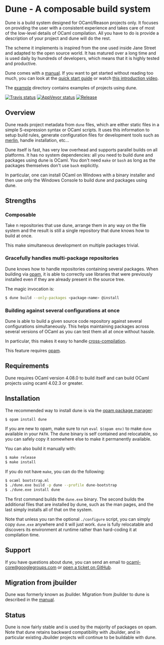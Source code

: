 Dune - A composable build system
================================

Dune is a build system designed for OCaml/Reason projects only. It
focuses on providing the user with a consistent experience and takes
care of most of the low-level details of OCaml compilation. All you
have to do is provide a description of your project and dune will
do the rest.

The scheme it implements is inspired from the one used inside Jane
Street and adapted to the open source world. It has matured over a
long time and is used daily by hundreds of developers, which means
that it is highly tested and productive.

Dune comes with a [manual][manual]. If you want to get started
without reading too much, you can look at the [quick start
guide][quick-start] or watch [this introduction video][video].

The [example][example] directory contains examples of projects using
dune.

[![Travis status][travis-img]][travis]
[![AppVeyor status][appveyor-img]][appveyor]
[![Release][release-img]][release]

[manual]:         https://dune.readthedocs.io/en/latest/
[quick-start]:    https://dune.readthedocs.io/en/latest/quick-start.html
[example]:        https://github.com/ocaml/dune/tree/master/example
[travis]:         https://travis-ci.org/ocaml/dune
[travis-img]:     https://travis-ci.org/ocaml/dune.svg?branch=master
[appveyor]:       https://ci.appveyor.com/project/diml/dune/branch/master
[appveyor-img]:   https://ci.appveyor.com/api/projects/status/rsxayce22e8f2jkp?svg=true
[release]:        https://github.com/ocaml/dune/releases
[release-img]:    https://img.shields.io/github/release/ocaml/dune.svg
[merlin]:         https://github.com/ocaml/merlin
[opam]:           https://opam.ocaml.org
[issues]:         https://github.com/ocaml/dune/issues
[dune-release]:   https://github.com/ocamllabs/dune-release
[video]:          https://youtu.be/BNZhmMAJarw

Overview
--------

Dune reads project metadata from `dune` files, which are either
static files in a simple S-expression syntax or OCaml scripts. It uses
this information to setup build rules, generate configuration files
for development tools such as [merlin][merlin], handle installation,
etc...

Dune itself is fast, has very low overhead and supports parallel
builds on all platforms. It has no system dependencies: all you need
to build dune and packages using dune is OCaml. You don't need
`make` or `bash` as long as the packages themselves don't use `bash`
explicitly.

In particular, one can install OCaml on Windows with a binary installer
and then use only the Windows Console to build dune and packages
using dune.

Strengths
---------

### Composable

Take n repositories that use dune, arrange them in any way on the
file system and the result is still a single repository that dune
knows how to build at once.

This make simultaneous development on multiple packages trivial.

### Gracefully handles multi-package repositories

Dune knows how to handle repositories containing several
packages. When building via [opam][opam], it is able to correctly use
libraries that were previously installed even if they are already
present in the source tree.

The magic invocation is:

```sh
$ dune build --only-packages <package-name> @install
```

### Building against several configurations at once

Dune is able to build a given source code repository against
several configurations simultaneously. This helps maintaining packages
across several versions of OCaml as you can test them all at once
without hassle.

In particular, this makes it easy to handle [cross-compilation](https://dune.readthedocs.io/en/latest/cross-compilation.html).

This feature requires [opam][opam].

Requirements
------------

Dune requires OCaml version 4.08.0 to build itself and can build OCaml
projects using ocaml 4.02.3 or greater.

Installation
------------

The recommended way to install dune is via the [opam package manager][opam]:

```sh
$ opam install dune
```

If you are new to opam, make sure to run `eval $(opam env)` to
make `dune` available in your `PATH`. The dune binary is self
contained and relocatable, so you can safely copy it somewhere else to
make it permanently available.

You can also build it manually with:

```sh
$ make release
$ make install
```

If you do not have `make`, you can do the following:

```sh
$ ocaml bootstrap.ml
$ ./dune.exe build -p dune --profile dune-bootstrap
$ ./dune.exe install dune
```

The first command builds the `dune.exe` binary. The second builds the
additional files that are installed by dune, such as the man pages, and
the last simply installs all of that on the system.

Note that unless you ran the optional `./configure` script, you can
simply copy `dune.exe` anywhere and it will just work. `dune` is
fully relocatable and discovers its environment at runtime rather than
hard-coding it at compilation time.

Support
-------

If you have questions about dune, you can send an email to
ocaml-core@googlegroups.com or [open a ticket on GitHub][issues].


Migration from jbuilder
-----------------------

Dune was formerly known as jbuilder. Migration from jbuilder to dune is
described in the [manual](http://dune.readthedocs.io/en/latest/migration.html).

Status
------

Dune is now fairly stable and is used by the majority of packages on
opam. Note that dune retains backward compatibility with Jbuilder, and
in particular existing Jbuilder projects will continue to be buildable
with dune.
